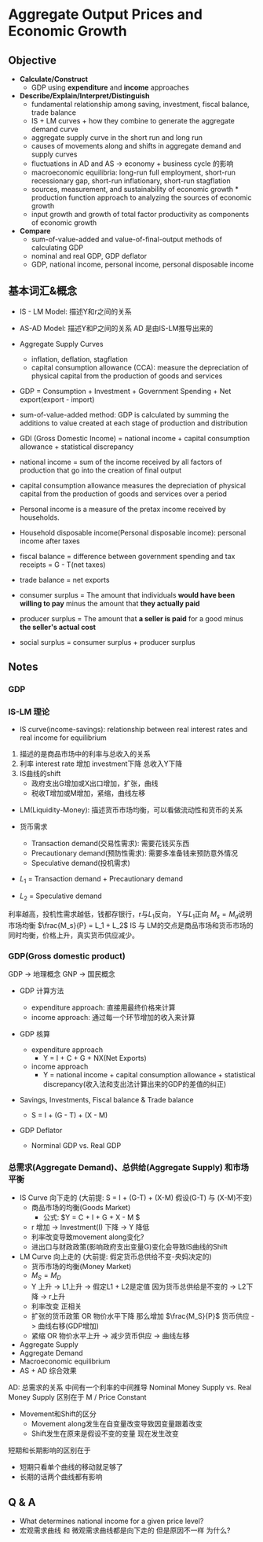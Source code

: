 # Aggregate Output Prices and Economic Growth

## Objective

* **Calculate/Construct**
    * GDP using **expenditure** and **income** approaches
* **Describe/Explain/Interpret/Distinguish** 
    * fundamental relationship among saving, investment, fiscal balance, trade balance
    * IS + LM curves + how they combine to generate the aggregate demand curve 
    * aggregate supply curve in the short run and long run 
    * causes of movements along and shifts in aggregate demand and supply curves
    * fluctuations in AD and AS -> economy + business cycle 的影响
    * macroeconomic equilibria: long-run full employment, short-run recessionary gap, short-run inflationary, short-run stagflation 
    * sources, measurement, and sustainability of economic growth * production function approach to analyzing the sources of economic growth 
    * input growth and growth of total factor productivity as components of economic growth 
* **Compare**
    * sum-of-value-added and value-of-final-output methods of calculating GDP 
    * nominal and real GDP, GDP deflator 
    * GDP, national income, personal income, personal disposable income 


## 基本词汇&概念

* IS - LM Model: 描述Y和r之间的关系
* AS-AD Model: 描述Y和P之间的关系 AD 是由IS-LM推导出来的
* Aggregate Supply Curves 
  * inflation, deflation, stagflation 
  * capital consumption allowance (CCA): measure the depreciation of physical capital from the production of goods and services 
* GDP = Consumption + Investment + Government Spending + Net export(export - import)
* sum-of-value-added method: GDP is calculated by summing the additions to value created at each stage of production and distribution 
* GDI (Gross Domestic Income) = national income + capital consumption allowance + statistical discrepancy 
* national income = sum of the income received by all factors of production that go into the creation of final output 

* capital consumption allowance measures the depreciation of physical capital from the production of goods and services over a period

* Personal income is a measure of the pretax income received by households. 

* Household disposable income(Personal disposable income): personal income after taxes

* fiscal balance = difference between government spending and tax receipts = G - T(net taxes)

* trade balance = net exports

* consumer surplus = The amount that individuals **would have been willing to pay** minus the amount that **they actually paid**

* producer surplus = The amount that **a seller is paid** for a good minus **the seller's actual cost** 
* social surplus = consumer surplus + producer surplus

## Notes 

### GDP

### IS-LM 理论

* IS curve(income-savings): relationship between real interest rates and real income for equilibrium

1. 描述的是商品市场中的利率与总收入的关系
2. 利率 interest rate 增加 investment下降 总收入Y下降
3. IS曲线的shift       
    * 政府支出G增加或X出口增加，扩张，曲线
    * 税收T增加或M增加，紧缩，曲线左移 

* LM(Liquidity-Money): 描述货币市场均衡，可以看做流动性和货币的关系

* 货币需求
  * Transaction demand(交易性需求): 需要花钱买东西 
  * Precautionary demand(预防性需求): 需要多准备钱来预防意外情况 
  * Speculative demand(投机需求)

* $L_1$ = Transaction demand + Precautionary demand 
* $L_2$ = Speculative demand 

利率越高，投机性需求越低，钱都存银行，r与$L_1$反向， Y与$L_1$正向
$M_s = M_d$说明市场均衡 
$\frac{M_s}{P} = L_1 + L_2$
IS 与 LM的交点是商品市场和货币市场的同时均衡，价格上升，真实货币供应减少。

### GDP(Gross domestic product) 
GDP -> 地理概念
GNP -> 国民概念

* GDP 计算方法
  * expenditure approach: 直接用最终价格来计算
  * income approach: 通过每一个环节增加的收入来计算

* GDP 核算
    * expenditure approach 
        * Y = I + C + G + NX(Net Exports)  
    * income approach
        * Y = national income + capital consumption allowance + statistical discrepancy(收入法和支出法计算出来的GDP的差值的纠正)   
* Savings, Investments, Fiscal balance & Trade balance
    * S = I + (G - T) + (X - M)  
* GDP Deflator 
    * Norminal GDP vs. Real GDP 

### 总需求(Aggregate Demand)、总供给(Aggregate Supply) 和市场平衡
* IS Curve 向下走的 (大前提: S = I + (G-T) + (X-M) 假设(G-T) 与 (X-M)不变)
    * 商品市场的均衡(Goods Market) 
        * 公式: $Y = C + I + G + X - M $
    * r 增加 -> Investment(I) 下降 -> Y 降低
    * 利率改变导致movement along变化? 
    * 进出口与财政政策(影响政府支出变量G)变化会导致IS曲线的Shift
* LM Curve 向上走的 (大前提: 假定货币总供给不变-央妈决定的)
    * 货币市场的均衡(Money Market) 
    * $M_S = M_D$
    * Y 上升 -> L1上升 -> 假定L1 + L2是定值 因为货币总供给是不变的 -> L2下降 -> r上升
    * 利率改变 正相关
    * 扩张的货币政策 OR 物价水平下降 那么增加 $\frac{M_S}{P}$ 货币供应 -> 曲线右移(GDP增加)  
    * 紧缩 OR 物价水平上升 -> 减少货币供应 -> 曲线左移
* Aggregate Supply 
* Aggregate Demand 
* Macroeconomic equilibrium 
* AS + AD 综合效果 

AD: 总需求的关系 中间有一个利率的中间推导
Nominal Money Supply vs. Real Money Supply 区别在于 M / Price Constant 

* Movement和Shift的区分
    * Movement along发生在自变量改变导致因变量跟着改变
    * Shift发生在原来是假设不变的变量 现在发生改变

短期和长期影响的区别在于 
* 短期只看单个曲线的移动就足够了
* 长期的话两个曲线都有影响 

## Q & A 
* What determines national income for a given price level? 
* 宏观需求曲线 和 微观需求曲线都是向下走的 但是原因不一样 为什么? 

